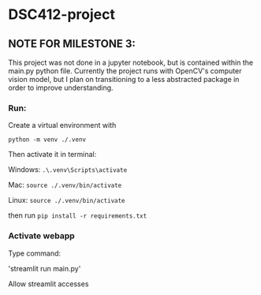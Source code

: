 # DSC412-project

## NOTE FOR MILESTONE 3:

This project was not done in a jupyter notebook, but is contained within the main.py python file. Currently the project runs with OpenCV's computer vision model, but I plan on transitioning to a less abstracted package in order to improve understanding.

### Run:

Create a virtual environment with

`python -m venv ./.venv`

Then activate it in terminal:

Windows: `.\.venv\Scripts\activate`

Mac: `source ./.venv/bin/activate`

Linux: `source ./.venv/bin/activate`

then run `pip install -r requirements.txt`

### Activate webapp

Type command:

'streamlit run main.py'

Allow streamlit accesses
